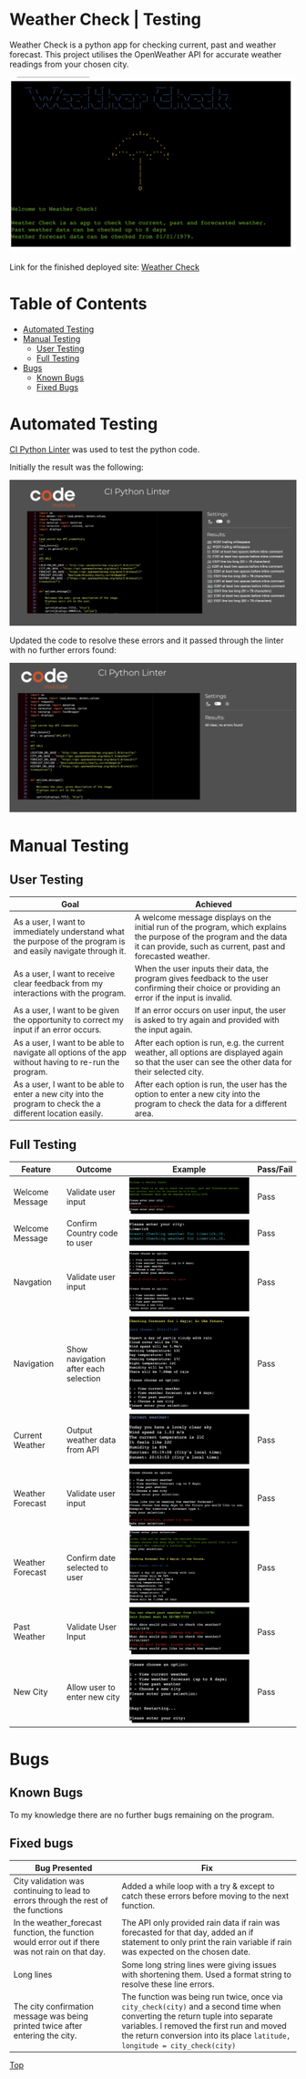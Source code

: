 # Weather Check | Testing

Weather Check is a python app for checking current, past and weather forecast.
This project utilises the OpenWeather API for accurate weather readings from your chosen city.

![Project Overview Image](readme-images/overview.png)

Link for the finished deployed site: [Weather Check](https://weather-check-e66ed6c3dc9b.herokuapp.com/)

# Table of Contents

* [Automated Testing](#automated-testing)
* [Manual Testing](#manual-testing)
    * [User Testing](#user-testing)
    * [Full Testing](#full-testing)
* [Bugs](#bugs)
    * [Known Bugs](#known-bugs)
    * [Fixed Bugs](#fixed-bugs)

# Automated Testing

[CI Python Linter](https://pep8ci.herokuapp.com/) was used to test the python code.

Initially the result was the following:

![Pep8 before](readme-images/pep8-before.png)

Updated the code to resolve these errors and it passed through the linter with no further errors found:

![pep8 after](readme-images/pep8-after.png)

# Manual Testing

## User Testing

| **Goal**                                                                                                       | **Achieved**                                                                                                                                                                       |
|----------------------------------------------------------------------------------------------------------------|------------------------------------------------------------------------------------------------------------------------------------------------------------------------------------|
| As a user, I want to immediately understand what the purpose of the program is and easily navigate through it. | A welcome message displays on the initial run of the program, which explains the purpose of the program and the data it can provide, such as current, past and forecasted weather. |
| As a user, I want to receive clear feedback from my interactions with the program.                             | When the user inputs their data, the program gives feedback to the user confirming their choice or providing an error if the input is invalid.                                     |
| As a user, I want to be given the opportunity to correct my input if an error occurs.                          | If an error occurs on user input, the user is asked to try again and provided with the input again.                                                                                |
| As a user, I want to be able to navigate all options of the app without having to re-run the program.          | After each option is run, e.g. the current weather, all options are displayed again so that the user can see the other data for their selected city.                               |
| As a user, I want to be able to enter a new city into the program to check the a different location easily.    | After each option is run, the user has the option to enter a new city into the program to check the data for a different area.                                                     |

## Full Testing

| **Feature**      | **Outcome**                           | **Example**          | **Pass/Fail** |
|------------------|---------------------------------------|----------------------|---------------|
| Welcome Message  | Validate user input                   | ![invalid city input](readme-images/invalid-city.png)   | Pass          |
| Welcome Message  | Confirm Country code to user          | ![valid city input](readme-images/valid-city.png)     | Pass          |
| Navgation        | Validate user input                   | ![invalid navigation](readme-images/invalid_select.png)    | Pass          |
| Navigation       | Show navigation after each selection  | ![Navigation displayed](readme-images/navigation-after-run.png)            | Pass          |
| Current Weather  | Output weather data from API          | ![Current Weather](readme-images/current-weather-test.png)      | Pass          |
| Weather Forecast | Validate user input                   | ![Forecast validation](readme-images/invalid-forecast.png)     | Pass          |
| Weather Forecast | Confirm date selected to user         | ![Confirm forecast date](readme-images/valid-forecast.png)       | Pass          |
| Past Weather     | Validate User Input                   | ![Past weather validation](readme-images/invalid-date.png) | Pass          |
| New City         | Allow user to enter new city          | ![New city input](readme-images/new-input.png)             | Pass          |

# Bugs

## Known Bugs

To my knowledge there are no further bugs remaining on the program.

## Fixed bugs

| **Bug Presented**                                                                                 | **Fix**                                                                                                                                                                                                                                                   |
|---------------------------------------------------------------------------------------------------|-----------------------------------------------------------------------------------------------------------------------------------------------------------------------------------------------------------------------------------------------------------|
| City validation was continuing to lead to errors through the rest of the functions                | Added a while loop with a try & except to catch these errors before moving to the next function.                                                                                                                                                          |
| In the weather_forecast function, the function would error out if there was not rain on that day. | The API only provided rain data if rain was forecasted for that day, added an if statement to only print the rain variable if rain was expected on the chosen date.                                                                                       |
| Long lines                                                                                        | Some long string lines were giving issues with shortening them. Used a format string to resolve these line errors.                                                                                                                                        |
| The city confirmation message was being printed twice after entering the city.                    | The function was being run twice, once via `city_check(city)` and a second time when converting the return tuple into separate variables. I removed the first run and moved the return conversion into its place `latitude, longitude = city_check(city)` |


[Top](#weather-check--testing)